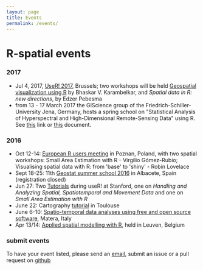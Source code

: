 ```yaml
---
layout: page
title: Events
permalink: /events/
---
```

 
# R-spatial events

### 2017

* Jul 4, 2017, [UseR! 2017](https://user2017.brussels/), Brussels; two workshops will be held [Geospatial visualization using R](http://rpubs.com/bhaskarvk/userR2017-tutorial_proposal) by Bhaskar V. Karambelkar, and _Spatial data in R: new directions_, by Edzer Pebesma
* from 13 - 17 March 2017 the GIScience group of the Friedrich-Schiller-University Jena, Germany, hosts a spring school on "Statistical Analysis of Hyperspectral and High-Dimensional Remote-Sensing Data" using R. See [this](http://tinyurl.com/MSCJLIFE) link or
[this](http://tinyurl.com/MSCJ-Flyer) document.

### 2016

* Oct 12-14: [European R users meeting](http://erum.ue.poznan.pl/) in Poznan, Poland, with two spatial workshops: Small Area Estimation with R - Virgilio Gómez-Rubio; Visualising spatial data with R: from 'base' to 'shiny' - Robin Lovelace
* Sept 18-25: 11th [Geostat summer school 2016](http://geostat-course.org/2016) in Albacete, Spain (registration closed)
* Jun 27: Two [Tutorials](http://user2016.org/#tutorials) during useR! at Stanford, one on *Handling and Analyzing Spatial, Spatiotemporal and Movement Data* and one on *Small Area Estimation with R*
* June 22: Cartography [tutorial](http://r2016-toulouse.sciencesconf.org/resource/page/id/9) in Toulouse
* June 6-10: [Spatio-temporal data analyses using free and open source software](http://www.spatial-ecology.net/upcoming-events), Matera, Italy
* Apr 13/14: [Applied spatial modelling with R](https://lstat.kuleuven.be/training/applied-spatial-modelling-with-r), held in Leuven, Belgium

### submit events

To have your event listed, please send an [email](mailto:edzer.pebesma@uni-muenster.de), submit an issue or a pull request on [github](https://github.com/edzer/r-spatial)
